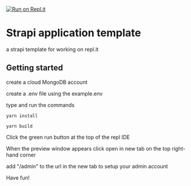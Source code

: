 [![Run on Repl.it](https://repl.it/badge/github/sojohnnysaid/strapi-template)](https://repl.it/github/sojohnnysaid/strapi-template)

# Strapi application template

a strapi template for working on repl.it

## Getting started

create a cloud MongoDB account

create a .env file using the example.env

type and run the commands

```yarn install```

```yarn build```

Click the green run button at the top of the repl IDE

When the preview window appears click open in new tab on the top right-hand corner

add "/admin" to the url in the new tab to setup your admin account

Have fun!
